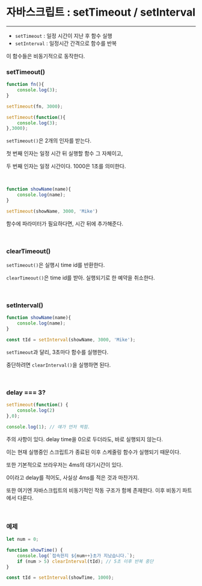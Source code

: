 # 자바스크립트 : setTimeout / setInterval

---

- `setTimeout` : 일정 시간이 지난 후 함수 실행
- `setInterval` : 일정시간 간격으로 함수를 반복

이 함수들은 비동기적으로 동작한다. 

### setTimeout()

```jsx
function fn(){
	console.log(3);
}

setTimeout(fn, 3000);

setTimeout(function(){
	console.log(3);
},3000);
```

`setTimeout()`은 2개의 인자를 받는다.

첫 번째 인자는 일정 시간 뒤 실행할 함수 그 자체이고,

두 번째 인자는 일정 시간이다. 1000은 1초를 의미한다.

<br>

```jsx
function showName(name){
	console.log(name);
}

setTimeout(showName, 3000, 'Mike')
```

함수에 파라미터가 필요하다면, 시간 뒤에 추가해준다.

<br>

### clearTimeout()

`setTimeout()`은 실행시 time id를 반환한다.

`clearTimeout()`은 time id를 받아. 실행되기로 한 예약을 취소한다.

<br>

### setInterval()

```jsx
function showName(name){
	console.log(name);
}

const tId = setInterval(showName, 3000, 'Mike');
```

`setTimeout`과 달리, 3초마다 함수를 실행한다.

중단하려면 `clearInterval()`을 실행하면 된다.

<br>

### delay === 3?

```jsx
setTimeout(function() {
	console.log(2)
},0);

console.log(1); // 얘가 먼저 찍힘.
```

주의 사항이 있다. delay time을 0으로 두더라도, 바로 실행되지 않는다.

이는 현재 실행중인 스크립트가 종료된 이후 스케줄링 함수가 실행되기 때문이다.

또한 기본적으로 브라우저는 4ms의 대기시간이 있다.

0이라고 delay를 적어도, 사실상 4ms를 적은 것과 마찬가지.

또한 여기엔 자바스크립트의 비동기적인 작동 구조가 함께 존재한다. 이후 비동기 파트에서 다룬다.

<br>

### 예제

```jsx
let num = 0;

function showTime() {
	console.log(`접속한지 ${num++}초가 지났습니다.`);
	if (num > 5) clearInterval(tId); // 5초 이후 반복 중단
}

const tId = setInterval(showTime, 1000);

```
